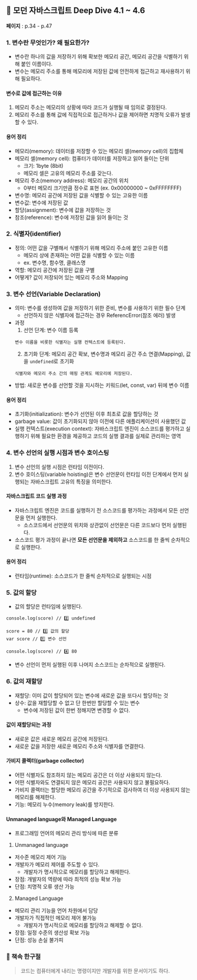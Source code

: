 ## 🦎 모던 자바스크립트 Deep Dive 4.1 ~ 4.6

**페이지** : p.34 - p.47

### 1. 변수란 무엇인가? 왜 필요한가?

- 변수란 하나의 값을 저장하기 위해 확보한 메모리 공간, 메모리 공간을 식별하기 위해 붙인 이름이다.
- 변수는 메모리 주소를 통해 메모리에 저장된 값에 안전하게 접근하고 재사용하기 위해 필요하다.

#### 변수로 값에 접근하는 이유

1. 메모리 주소는 메모리의 상황에 따라 코드가 실행될 때 임의로 결정된다.
2. 메모리 주소를 통해 값에 직접적으로 접근하거나 값을 제어하면 치명적 오류가 발생할 수 있다.

#### 용어 정리

- 메모리(memory): 데이터를 저장할 수 있는 메모리 셀(memory cell)의 집합체
- 메모리 셀(memory cell): 컴퓨터가 데이터를 저장하고 읽어 들이는 단위
  - 크기: 1byte (8bit)
  - 메모리 셀은 고유의 메모리 주소를 갖는다.
- 메모리 주소(memory address): 메모리 공간의 위치
  - 0부터 메모리 크기만큼 정수로 표현 (ex. 0x00000000 ~ 0xFFFFFFFF)
- 변수명: 메모리 공간에 저장된 값을 식별할 수 있는 고유한 이름
- 변수값: 변수에 저장된 값
- 할당(assignment): 변수에 값을 저장하는 것
- 참조(reference): 변수에 저장된 값을 읽어 들이는 것

### 2. 식별자(identifier)

- 정의: 어떤 값을 구별해서 식별하기 위해 메모리 주소에 붙인 고유한 이름
  - 메모리 상에 존재하는 어떤 값을 식별할 수 있는 이름
  - ex. 변수명, 함수명, 클래스명
- 역할: 메모리 공간에 저장된 값을 구별
- 어떻게? 값이 저장되어 있는 메모리 주소와 Mapping

### 3. 변수 선언(Variable Declaration)

- 의미: 변수를 생성하여 값을 저장하기 위한 준비, 변수를 사용하기 위한 필수 단계
  - 선언하지 않은 식별자에 접근하는 경우 ReferencError(참조 에러) 발생
- 과정
  1. 선언 단계: 변수 이름 등록
  ```
  변수 이름을 비롯한 식별자는 실행 컨텍스트에 등록된다.
  ```
  2. 초기화 단계: 메모리 공간 확보, 변수명과 메모리 공간 주소 연결(Mapping), 값을 `undefined`로 초기화
  ```
  식별자와 메모리 주소 간의 매핑 관계도 메모리에 저장된다.
  ```
- 방법: 새로운 변수를 선언할 것을 지시하는 키워드(let, const, var) 뒤에 변수 이름

#### 용어 정리

- 초기화(initialization): 변수가 선언된 이후 최초로 값을 할당하는 것
- garbage value: 값이 초기화되지 않아 이전에 다른 애플리케이션이 사용했던 값
- 실행 컨텍스트(execution context): 자바스크립트 엔진이 소스코드를 평가하고 실행하기 위해 필요한 환경을 제공하고 코드의 실행 결과를 실제로 관리하는 영역

### 4. 변수 선언의 실행 시점과 변수 호이스팅

1. 변수 선언의 실행 시점은 런타임 이전이다.
2. 변수 호이스팅(variable hoisting)은 변수 선언문이 런타임 이전 단계에서 먼저 실행되는 자바스크립트 고유의 특징을 의미한다.

#### 자바스크립트 코드 실행 과정

- 자바스크립트 엔진은 코드를 실행하기 전 소스코드를 평가하는 과정에서 모든 선언문을 먼저 실행한다.
  - 소스코드에서 선언문의 위치와 상관없이 선언문은 다른 코드보다 먼저 실행된다.
- 소스코드 평가 과정이 끝나면 **모든 선언문을 제외하고** 소스코드를 한 줄씩 순차적으로 실행한다.

#### 용어 정리

- 런타임(runtime): 소스코드가 한 줄씩 순차적으로 실행되는 시점

### 5. 값의 할당

- 값의 할당은 런타임에 실행된다.

```
console.log(score) // 2️⃣ undefined

score = 80 // 3️⃣ 값의 할당
var score // 1️⃣ 변수 선언

console.log(score) // 4️⃣ 80
```

- 변수 선언이 먼저 실행된 이후 나머지 소스코드는 순차적으로 실행된다.

### 6. 값의 재할당

- 재할당: 이미 값이 할당되어 있는 변수에 새로운 값을 또다시 할당하는 것
- 상수: 값을 재할당할 수 없고 단 한번만 할당할 수 있는 변수
  - 변수에 저장된 값이 한번 정해지면 변경할 수 없다.

#### 값이 재할당되는 과정

- 새로운 값은 새로운 메모리 공간에 저장된다.
- 새로운 값을 저장한 새로운 메모리 주소와 식별자를 연결한다.

#### 가비지 콜렉터(garbage collector)

- 어떤 식별자도 참조하지 않는 메모리 공간은 더 이상 사용되지 않는다.
- 어떤 식별자와도 연결되지 않은 메모리 공간은 사용되지 않고 불필요하다.
- 가비지 콜렉터는 할당한 메모리 공간을 주기적으로 검사하여 더 이상 사용되지 않는 메모리를 해제한다.
- 기능: 메모리 누수(memory leak)를 방지한다.

#### Unmanaged language와 Managed Language

- 프로그래밍 언어의 메모리 관리 방식에 따른 분류

1. Unmanaged language

- 저수준 메모리 제어 기능
- 개발자가 메모리 제어를 주도할 수 있다.
  - 개발자가 명시적으로 메모리를 할당하고 해제한다.
- 장점: 개발자의 역량에 따라 최적의 성능 확보 가능
- 단점: 치명적 오류 생산 가능

2. Managed Language

- 메모리 관리 기능을 언어 차원에서 담당
- 개발자가 직접적인 메모리 제어 불가능
  - 개발자가 명시적으로 메모리를 할당하고 해제할 수 없다.
- 장점: 일정 수준의 생산성 확보 가능
- 단점: 성능 손실 불가피

### 📖 책속 한구절

> 코드는 컴퓨터에게 내리는 명령이지만 개발자를 위한 문서이기도 하다.
